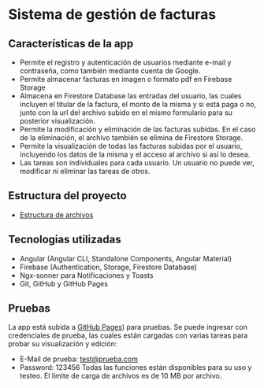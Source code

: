 # Sistema de gestión de facturas
## Características de la app
- Permite el registro y autenticación de usuarios mediante e-mail y contraseña, como también mediante cuenta de Google.
- Permite almacenar facturas en imagen o formato pdf en Firebase Storage
- Almacena en Firestore Database las entradas del usuario, las cuales incluyen el titular de la factura, el monto de la misma y si está paga o no, junto con la url del archivo subido en el mismo formulario para su posterior visualización.
- Permite la modificación y eliminación de las facturas subidas. En el caso de la eliminación, el archivo también se elimina de Firestore Storage.
- Permite la visualización de todas las facturas subidas por el usuario, incluyendo los datos de la misma y el acceso al archivo si así lo desea.
- Las tareas son individuales para cada usuario. Un usuario no puede ver, modificar ni eliminar las tareas de otros.
## Estructura del proyecto
- [Estructura de archivos](https://github.com/Horehronie/app-tareas-angular-final/blob/main/docs/estructura.md)
## Tecnologias utilizadas
- Angular (Angular CLI, Standalone Components, Angular Material)
- Firebase (Authentication, Storage, Firestore Database)
- Ngx-sonner para Notificaciones y Toasts
- Git, GitHub y GitHub Pages
## Pruebas
La app está subida a [GitHub Pages](https://horehronie.github.io/app-tareas-angular-final/)) para pruebas. Se puede ingresar con credenciales de prueba, las cuales están cargadas con varias tareas para probar su visualización y edición:
- E-Mail de prueba: test@prueba.com
- Password: 123456
Todas las funciones están disponibles para su uso y testeo. El límite de carga de archivos es de 10 MB por archivo.
